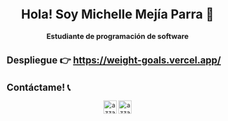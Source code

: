 <h1 align="center">Hola! Soy Michelle Mejía Parra 👋</h1>

<h3 align="center">Estudiante de programación de software</h3>

## Despliegue 👉 https://weight-goals.vercel.app/

## Contáctame! 📞

<p align="center"
      <br/>
      <a href="https://www.linkedin.com/in/michelle-mej%C3%ADa-parra-072148242/" target="blank"><img align="center"
         src="https://img.shields.io/badge/linkedin-%231DA1F2.svg?style=for-the-badge&logo=linkedin&logoColor=white"
         alt="azzar" height="30"/></a>
      <a href="mailto:michellemejiaparra4@gmail.com" target="blank"><img align="center"
         src="https://img.shields.io/badge/gmail-EA4335.svg?style=for-the-badge&logo=gmail&logoColor=white"
         alt="azzar" height="30"/></a>
</p>
